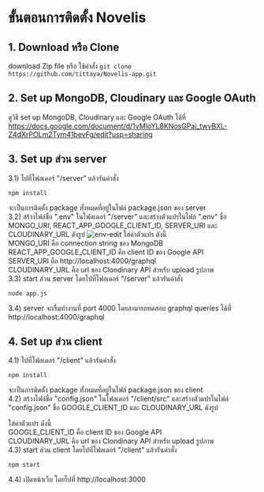 # ขั้นตอนการติดตั้ง Novelis
## 1. Download หรือ Clone
download Zip file หรือ ใช้คำสั่ง `git clone https://github.com/tittaya/Novelis-app.git`
## 2. Set up MongoDB, Cloudinary และ Google OAuth
ดูวิธี set up MongoDB, Cloudinary และ Google OAuth ได้ที่ https://docs.google.com/document/d/1vMIoYL8KNosGPaj_twvBXL-Z4dXrPOLm2Tym41bevFg/edit?usp=sharing
## 3. Set up ส่วน server
3.1) ไปที่โฟลเดอร์ "/server" แล้วรันคำสั่ง
```
npm install
```
จะเป็นการติดตั้ง package ทั้งหมดที่อยู่ในไฟล์ package.json ของ server<br/>
3.2) สร้างไฟล์ชื่อ ".env" ในโฟลเดอร์ "/server" และสร้างตัวแปรในไฟล์ ".env" ชื่อ MONGO_URI, REACT_APP_GOOGLE_CLIENT_ID, SERVER_URI และ CLOUDINARY_URL ดังรูป
![env-edit](https://user-images.githubusercontent.com/46591132/158824435-decf0d66-309d-4030-9ef9-8d96f887bb1f.JPG)
ใส่ค่าตัวแปร ดังนี้<br/>
MONGO_URI คือ connection string ของ MongoDB <br/>
REACT_APP_GOOGLE_CLIENT_ID คือ client ID ของ Google API<br/>
SERVER_URI คือ http://localhost:4000/graphql<br/>
CLOUDINARY_URL คือ url ของ Clondinary API สำหรับ upload รูปภาพ<br/>
3.3) start ส่วน server โดยไปที่โฟลเดอร์ "/server" แล้วรันคำสั่ง
```
node app.js
```
3.4) server จะเรื่มทำงานที่ port 4000 โดยสามารถทดสอบ graphql queries ได้ที่ http://localhost:4000/graphql
## 4. Set up ส่วน client
4.1) ไปที่โฟลเดอร์ "/client" แล้วรันคำสั่ง
```
npm install
```
จะเป็นการติดตั้ง package ทั้งหมดที่อยู่ในไฟล์ package.json ของ client<br/>
4.2) สร้างไฟล์ชื่อ "config.json" ในโฟลเดอร์ "/client/src" และสร้างตัวแปรในไฟล์ "config.json" ชื่อ GOOGLE_CLIENT_ID และ CLOUDINARY_URL ดังรูป<br/>

ใส่ค่าตัวแปร ดังนี้<br/>
GOOGLE_CLIENT_ID คือ client ID ของ Google API<br/>
CLOUDINARY_URL คือ url ของ Clondinary API สำหรับ upload รูปภาพ<br/>
4.3) start ส่วน client โดยไปที่โฟลเดอร์ "/client" แล้วรันคำสั่ง
```
npm start
```
4.4) เปิดหน้าเว็บ โดยไปที่ http://localhost:3000
